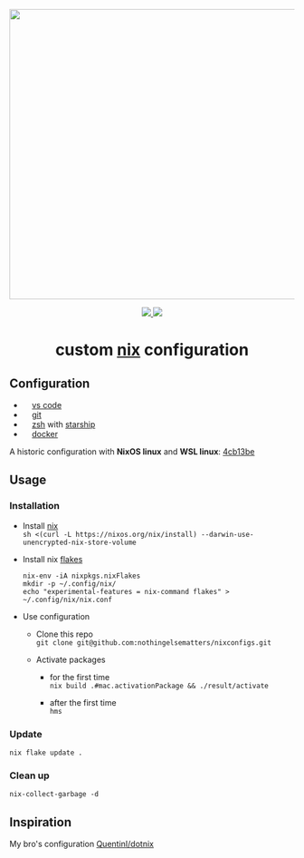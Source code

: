 <p align="center"><img src="https://raw.githubusercontent.com/jglovier/dotfiles-logo/main/dotfiles-logo.svg" width=512></p>

<p align="center">
    <a href="https://builtwithnix.org/">
        <img src="https://img.shields.io/badge/built with-nix-blue?style=flat-square&logo=nixos">
    </a>
    <a href="https://github.com/nothingelsematters">
        <img src="https://img.shields.io/github/commit-activity/y/nothingelsematters/nixconfigs?style=flat-square&logo=github">
    </a>
</p>

<h1 align="center"> custom <a href="https://nixos.org">nix</a> configuration </h1>

## Configuration

- <img src="https://simpleicons.org/icons/visualstudiocode.svg" height="12pt"> [vs code](home/development/vscode/)
- <img src="https://simpleicons.org/icons/git.svg" height="12pt"> [git](home/development/git.nix)
- <img src="https://simpleicons.org/icons/starship.svg" height="12pt"> [zsh](home/terminal/zsh.nix)
  with [starship](home/terminal/starship.nix)
- <img src="https://simpleicons.org/icons/docker.svg" height="12pt"> [docker](home/development/docker.nix)

A historic configuration with **NixOS linux** and **WSL linux**: [4cb13be](https://github.com/nothingelsematters/nixconfigs/tree/4cb13be652046935c9aee971b6a49d141f633993)

## Usage

### Installation

- Install [nix](https://nixos.wiki/wiki/Nix_Expression_Language) \
  `sh <(curl -L https://nixos.org/nix/install) --darwin-use-unencrypted-nix-store-volume`

- Install nix [flakes](https://nixos.wiki/wiki/Flakes)

  ```shell
  nix-env -iA nixpkgs.nixFlakes
  mkdir -p ~/.config/nix/
  echo "experimental-features = nix-command flakes" > ~/.config/nix/nix.conf
  ```

- Use configuration
  - Clone this repo \
    `git clone git@github.com:nothingelsematters/nixconfigs.git`

  - Activate packages

    - for the first time \
      `nix build .#mac.activationPackage && ./result/activate`

    - after the first time \
      `hms`

### Update

`nix flake update .`

### Clean up

`nix-collect-garbage -d`

## Inspiration

My bro's configuration [QuentinI/dotnix](https://github.com/QuentinI/dotnix/)
